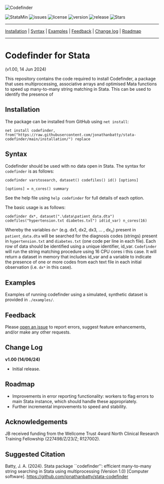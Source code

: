 ![Codefinder](assets/package.png?raw=true "Codefinder")

![StataMin](https://img.shields.io/badge/stata-18-blue) ![issues](https://img.shields.io/github/issues/jonathanbatty/stata-codefinder) ![license](https://img.shields.io/github/license/jonathanbatty/stata-codefinder/) ![version](https://img.shields.io/github/v/release/jonathanbatty/stata-codefinder) ![release](https://img.shields.io/github/release-date/jonathanbatty/stata-codefinder) ![Stars](https://img.shields.io/github/stars/jonathanbatty/stata-codefinder) 

---

[Installation](#Installation) | [Syntax](#Syntax) | [Examples](#Examples) | [Feedback](#Feedback) | [Change log](#Change-log) | [Roadmap](#Roadmap)

---

# Codefinder for Stata
(v1.00, 14 Jun 2024)

This repository contains the code required to install Codefinder, a package that uses multiprocessing, associative arrays and optimised Mata functions to speed up many-to-many string matching in Stata. This can be used to identify the presence of 

## Installation
The package can be installed from GitHub using `net install`:

```
net install codefinder, from("https://raw.githubusercontent.com/jonathanbatty/stata-codefinder/main/installation/") replace

```

## Syntax
Codefinder should be used with no data open in Stata. The syntax for `codefinder` is as follows:

```
codefinder varstosearch, dataset() codefiles() id() [options]

[options] = n_cores() summary
```

See the help file using `help codefinder` for full details of each option.

The basic usage is as follows:

```
codefinder dx*, dataset(".\data\patient_data.dta") codefiles("hypertension.txt diabetes.txt") id(id_var) n_cores(16)
```

Whereby the variables `dx*` (e.g. dx1, dx2, dx3, ... , dx<sub>n</sub>) present in `patient_data.dta` will be searched for the diagnosis codes (strings) present in `hypertension.txt` and `diabetes.txt` (one code per line in each file). Each row of data should be identified using a unique identifier, id_var. `Codefinder` will run the string matching procedure using 16 CPU cores i this case. It will return a dataset in memory that includes id_var and a variable to indicate the presence of one or more codes from each text file in each initial observation (i.e. `dx*` in this case).


## Examples
Examples of running codefinder using a simulated, synthetic dataset is provided in `./examples/`.

## Feedback
Please [open an issue](https://github.com/jonathanbatty/stata-codefinder/issues) to report errors, suggest feature enhancements, and/or make any other requests. 

## Change Log
**v1.00 (14/06/24)**
 - Initial release.
   


## Roadmap
- Improvements in error reporting functionality: workers to flag errors to main Stata instance, which should handle these appropriately.
- Further incremental improvements to speed and stability.

## Acknowledgements
JB received funding from the Wellcome Trust 4ward North Clinical Research Training Fellowship (227498/Z/23/Z; R127002). 

## Suggested Citation
Batty, J. A. (2024). Stata package ``codefinder'': efficient many-to-many string searching in Stata using multiprocessing (Version 1.0) [Computer software]. https://github.com/jonathanbatty/stata-codefinder
